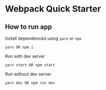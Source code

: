 # Webpack Quick Starter

## How to run app

Install dependencies using `yarn` or `npm`

```
yarn OR npm i
```

Run with dev server

```
yarn start OR npm start
```

Run without dev server

```
yarn dev OR npm run dev
```
